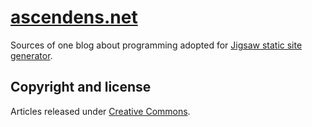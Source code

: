# [ascendens.net](https://ascendens.net/)

Sources of one blog about programming adopted for [Jigsaw static site generator](https://jigsaw.tighten.co/).

## Copyright and license

Articles released under [Creative Commons](https://github.com/Ascendens/ascendens.github.io/blob/master/docs/LICENSE).
